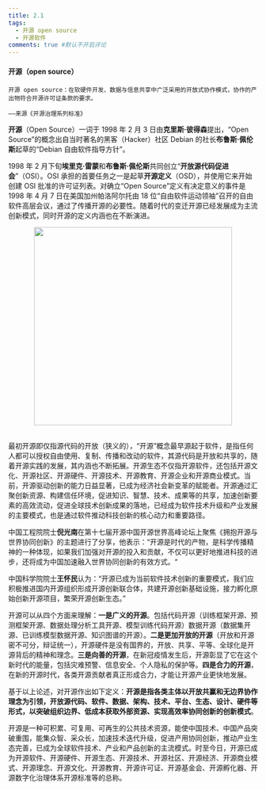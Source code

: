 ```yaml
---
title: 2.1
tags:
  - 开源 open source
  - 开源软件
comments: true #默认不开启评论
---
```


#### 开源（open source）
`开源 open source：在软硬件开发、数据与信息共享中广泛采用的开放式协作模式，协作的产出物符合开源许可证条款的要求。`

`——来源《开源治理系列标准》`

**开源**（Open Source）一词于 1998 年 2 月 3 日由**克里斯·彼得森**提出，“Open Source”的概念出自当时著名的黑客（Hacker）社区 Debian 的社长**布鲁斯·佩伦斯**起草的“Debian 自由软件指导方针”。

1998 年 2 月下旬**埃里克·雷蒙**和**布鲁斯·佩伦斯**共同创立“**开放源代码促进会**”（OSI）。OSI 承担的首要任务之一是起草**开源定义**（OSD），并使用它来开始创建 OSI 批准的许可证列表。对确立“Open Source”定义有决定意义的事件是 1998 年 4 月 7 日在美国加州帕洛阿尔托由 18 位“自由软件运动领袖”召开的自由软件高层会议，通过了传播开源的必要性。随着时代的变迁开源已经发展成为主流创新模式，同时开源的定义内涵也在不断演进。

<div align=center>
<img src="https://github.com/user-attachments/assets/e5816dcc-aea9-4df6-ad79-85ed503e46d2" width="400px">
</div>
</BR>

最初开源即仅指源代码的开放（狭义的），“开源”概念最早源起于软件，是指任何人都可以授权自由使用、复制、传播和改动的软件，其源代码是开放和共享的，随着开源实践的发展，其内涵也不断拓展。开源生态不仅指开源软件，还包括开源文化、开源社区、开源硬件、开源技术、开源教育、开源企业和开源商业模式。当前，开源驱动创新的能力日益显著，已成为经济社会新变革的赋能者。开源通过汇聚创新资源、构建信任环境，促进知识、智慧、技术、成果等的共享，加速创新要素的高效流动，促进全球技术创新成果的落地，已经成为软件技术升级和产业发展的主要模式，也是通过软件推动科技创新的核心动力和重要路径。

中国工程院院士**倪光南**在第十七届开源中国开源世界高峰论坛上聚焦《拥抱开源与世界协同创新》的主题进行了分享，他表示：“开源是时代的产物，是科学传播精神的一种体现，如果我们加强对开源的投入和贡献，不仅可以更好地推进科技的进步，还将成为中国加速融入世界协同创新的有效方式。“

中国科学院院士**王怀民**认为：“开源已成为当前软件技术创新的重要模式，我们应积极推进国内开源组织形成开源创新联合体，共建开源创新基础设施，接力孵化原始创新开源项目，繁荣开源创新生态。”

开源可以从四个方面来理解：**一是广义的开源**。包括代码开源（训练框架开源、预测框架开源、数据处理分析工具开源、模型训练代码开源）数据开源（数据集开源、已训练模型数据开源、知识图谱的开源）。**二是更加开放的开源**（开放和开源密不可分，辩证统一），开源硬件是没有国界的，开放、共享、平等、全球化是开源背后的精神和理念。**三是向善的开源**，在新冠疫情发生后，开源彰显了它在这个新时代的能量，包括灾难预警、信息安全、个人隐私的保护等。**四是合力的开源**，在新的开源时代，各类开源贡献者真正形成合力，才能让开源产业更快地发展。

基于以上论述，对开源作出如下定义：**开源是指各类主体以开放共赢和无边界协作理念为引领，开放源代码、软件、数据、架构、技术、平台、生态、设计、硬件等形式，以突破组织边界、低成本获取外部资源、实现高效率协同创新的创新模式**。

开源是一种可积累、可复用、可再生的公共技术资源，能使中国技术、中国产品突破重围，能集众智、采众长，加速技术迭代升级，促进产用协同创新，推动产业生态完善，已成为全球软件技术、产业和产品创新的主流模式。时至今日，开源已成为开源软件、开源硬件、开源生态、开源技术、开源社区、开源经济、开源商业模式、开源理念、开源文化、开源教育、开源许可证、开源基金会、开源孵化器、开源数字化治理体系开源标准等的总称。
